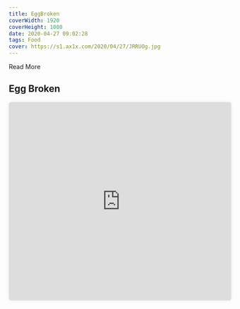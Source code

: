 ```yaml
---
title: EggBroken
coverWidth: 1920
coverHeight: 1080
date: 2020-04-27 09:02:28
tags: Food
cover: https://s1.ax1x.com/2020/04/27/JRRUOg.jpg
---
```


Read More
<!-- more -->

## Egg Broken

<iframe style="width:100%;height:450px;box-shadow:0px 0px 10px #eee;border-radius:5px" src="https://www.ddd.online/jq/webEdit/project/embedProject/nTkd4Xcd-8CqBIHR4-uJPZ1e3p-BUAuAqrU" frameborder="0" allowvr allowfullscreen mozallowfullscreen="true" webkitallowfullscreen="true" onmousewheel="">
</iframe>